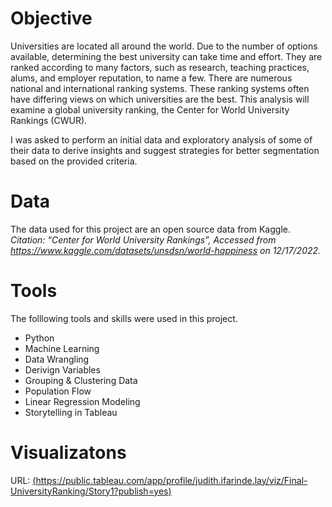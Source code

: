 # Objective
Universities are located all around the world. Due to the number of options available, determining the best university can take time and effort. They are ranked according to many factors, such as research, teaching practices, alums, and employer reputation, to name a few. There are numerous national and international ranking systems. These ranking systems often have differing views on which universities are the best. This analysis will examine a global university ranking, the Center for World University Rankings (CWUR).

I was asked to perform an initial data and exploratory analysis of some of their data to derive insights and suggest strategies for better segmentation based on the provided criteria.

# Data
The data used for this project are an open source data from Kaggle. *Citation: “Center for World University Rankings”, Accessed from https://www.kaggle.com/datasets/unsdsn/world-happiness on 12/17/2022.*

# Tools
The folllowing tools and skills were used in this project.
- Python
- Machine Learning
- Data Wrangling
- Derivign Variables
- Grouping & Clustering Data
- Population Flow
- Linear Regression Modeling
- Storytelling in Tableau

# Visualizatons
URL: [(https://public.tableau.com/app/profile/judith.ifarinde.lay/viz/Final-UniversityRanking/Story1?publish=yes)](https://public.tableau.com/app/profile/judith.ifarinde.lay/viz/Final-UniversityRanking/Story1?publish=yes)
